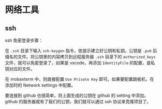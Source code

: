 # 网络工具


## ssh

ssh 免密登录步骤：

在 `.ssh` 目录下输入 `ssh-keygen` 指令，依提示建立好公钥和私钥。公钥是 `.pub` 后缀名的文件。将公钥里的内容拷贝到远程服务器 `.ssh` 目录下的 `authorized_keys` 文件，就可以免密登录了。如果是 vscode，再添加 `IdentityFile` 的配置，是私钥对应的文件。

在 mobaxterm 中，则直接配置 `Use Private Key` 即可。如果要配置跳板机，在添加时的 Network settings 中配置。


要连接到 github 也很简单，将上面生成的公钥在 github 的 setting 中添加。github 的服务器就有了我们的公钥，我们就可以通过 ssh 协议来克隆项目了。